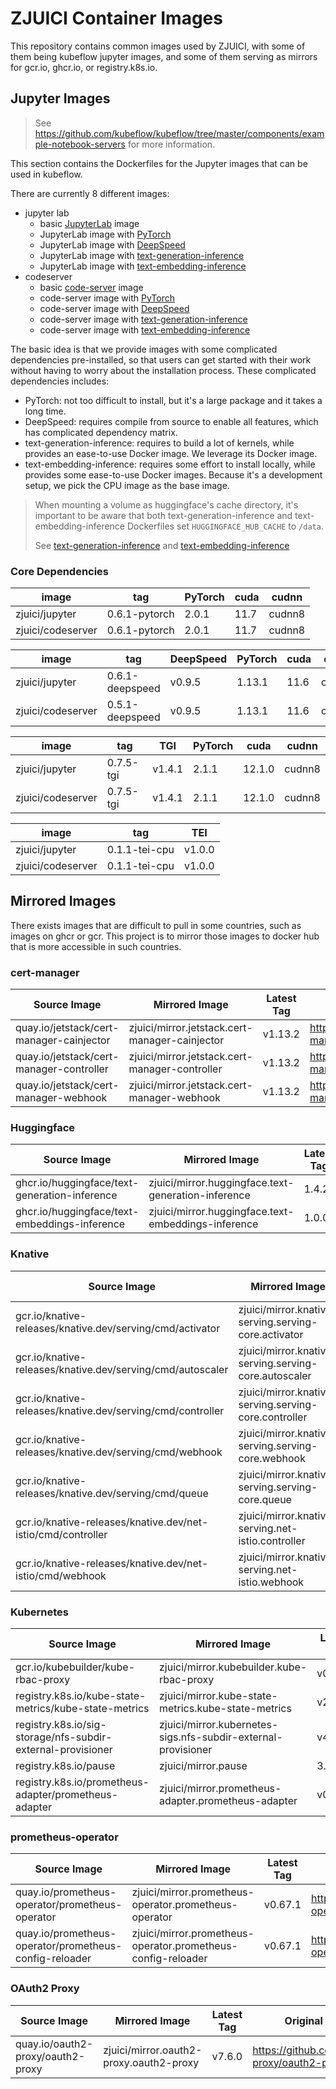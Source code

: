 # ZJUICI Container Images

This repository contains common images used by ZJUICI, with some of them being kubeflow jupyter images, and some of them serving as mirrors for gcr.io, ghcr.io, or registry.k8s.io.

## Jupyter Images

> See <https://github.com/kubeflow/kubeflow/tree/master/components/example-notebook-servers> for more information.

This section contains the Dockerfiles for the Jupyter images that can be used in kubeflow.

There are currently 8 different images:

- jupyter lab
  - basic [JupyterLab](https://github.com/jupyterlab/jupyterlab) image
  - JupyterLab image with [PyTorch](https://github.com/pytorch/pytorch)
  - JupyterLab image with [DeepSpeed](https://github.com/microsoft/DeepSpeed)
  - JupyterLab image with [text-generation-inference](https://github.com/huggingface/text-generation-inference)
  - JupyterLab image with [text-embedding-inference](https://github.com/huggingface/text-embeddings-inference)
- codeserver
  - basic [code-server](https://github.com/coder/code-server) image
  - code-server image with [PyTorch](https://github.com/pytorch/pytorch)
  - code-server image with [DeepSpeed](https://github.com/microsoft/DeepSpeed)
  - code-server image with [text-generation-inference](https://github.com/huggingface/text-generation-inference)
  - code-server image with [text-embedding-inference](https://github.com/huggingface/text-embeddings-inference)

The basic idea is that we provide images with some complicated dependencies pre-installed, so that users can get started with their work without having to worry about the installation process. These complicated dependencies includes:

- PyTorch: not too difficult to install, but it's a large package and it takes a long time.
- DeepSpeed: requires compile from source to enable all features, which has complicated dependency matrix.
- text-generation-inference: requires to build a lot of kernels, while provides an ease-to-use Docker image. We leverage its Docker image.
- text-embedding-inference: requires some effort to install locally, while provides some ease-to-use Docker images. Because it's a development setup, we pick the CPU image as the base image.

> When mounting a volume as huggingface's cache directory, it's important to be aware that both text-generation-inference and text-embedding-inference Dockerfiles set  `HUGGINGFACE_HUB_CACHE` to `/data`.
>
> See [text-generation-inference](https://github.com/huggingface/text-generation-inference/blob/c2d4a3b5c7bb6a8367c00f7c797bf87f4b2fcef9/Dockerfile#L170) and [text-embedding-inference](https://github.com/huggingface/text-embeddings-inference/blob/282812743444c33f9e5f4f3681dbbe2472fd651e/Dockerfile#L72)

### Core Dependencies

image | tag | PyTorch | cuda | cudnn
---|---|---|---|---
zjuici/jupyter | 0.6.1-pytorch | 2.0.1 | 11.7 | cudnn8
zjuici/codeserver | 0.6.1-pytorch | 2.0.1 | 11.7 | cudnn8

image | tag | DeepSpeed | PyTorch | cuda | cudnn
---|---|---|---|---|---
zjuici/jupyter | 0.6.1-deepspeed | v0.9.5 | 1.13.1 | 11.6 | cudnn8
zjuici/codeserver | 0.5.1-deepspeed | v0.9.5 | 1.13.1 | 11.6 | cudnn8

image | tag | TGI | PyTorch | cuda | cudnn
---|---|---|---|---|---
zjuici/jupyter | 0.7.5-tgi | v1.4.1 | 2.1.1 | 12.1.0 | cudnn8
zjuici/codeserver | 0.7.5-tgi | v1.4.1 | 2.1.1 | 12.1.0 | cudnn8

image | tag | TEI
---|---|---
zjuici/jupyter | 0.1.1-tei-cpu | v1.0.0
zjuici/codeserver | 0.1.1-tei-cpu | v1.0.0

## Mirrored Images

There exists images that are difficult to pull in some countries, such as images on ghcr or gcr. This project is to mirror those images to docker hub that is more accessible in such countries.

### cert-manager

Source Image | Mirrored Image | Latest Tag | Original Repo
--- | --- | --- | ---
quay.io/jetstack/cert-manager-cainjector | zjuici/mirror.jetstack.cert-manager-cainjector | v1.13.2 | <https://github.com/cert-manager/cert-manager>
quay.io/jetstack/cert-manager-controller | zjuici/mirror.jetstack.cert-manager-controller | v1.13.2 | <https://github.com/cert-manager/cert-manager>
quay.io/jetstack/cert-manager-webhook | zjuici/mirror.jetstack.cert-manager-webhook | v1.13.2 | <https://github.com/cert-manager/cert-manager>

### Huggingface

Source Image | Mirrored Image | Latest Tag | Original Repo
--- | --- | --- | ---
ghcr.io/huggingface/text-generation-inference | zjuici/mirror.huggingface.text-generation-inference | 1.4.2 | <https://github.com/huggingface/text-generation-inference/>
ghcr.io/huggingface/text-embeddings-inference | zjuici/mirror.huggingface.text-embeddings-inference | 1.0.0 | <https://github.com/huggingface/text-embeddings-inference/>

### Knative

Source Image | Mirrored Image | Latest Tag | Original Repo
--- | --- | --- | ---
gcr.io/knative-releases/knative.dev/serving/cmd/activator | zjuici/mirror.knative-serving.serving-core.activator | v1.11.0 | <https://github.com/knative/serving/>
gcr.io/knative-releases/knative.dev/serving/cmd/autoscaler | zjuici/mirror.knative-serving.serving-core.autoscaler | v1.11.0 | <https://github.com/knative/serving/>
gcr.io/knative-releases/knative.dev/serving/cmd/controller | zjuici/mirror.knative-serving.serving-core.controller | v1.11.0 | <https://github.com/knative/serving/>
gcr.io/knative-releases/knative.dev/serving/cmd/webhook | zjuici/mirror.knative-serving.serving-core.webhook | v1.11.0 | <https://github.com/knative/serving/>
gcr.io/knative-releases/knative.dev/serving/cmd/queue | zjuici/mirror.knative-serving.serving-core.queue | v1.11.0 | <https://github.com/knative/serving/>
gcr.io/knative-releases/knative.dev/net-istio/cmd/controller | zjuici/mirror.knative-serving.net-istio.controller | v1.11.0 | <https://github.com/knative-extensions/net-istio/>
gcr.io/knative-releases/knative.dev/net-istio/cmd/webhook | zjuici/mirror.knative-serving.net-istio.webhook | v1.11.0 | <https://github.com/knative-extensions/net-istio/>

### Kubernetes

Source Image | Mirrored Image | Latest Tag | Original Repo
--- | --- | --- | ---
gcr.io/kubebuilder/kube-rbac-proxy | zjuici/mirror.kubebuilder.kube-rbac-proxy | v0.14.2 | <https://github.com/brancz/kube-rbac-proxy>
registry.k8s.io/kube-state-metrics/kube-state-metrics | zjuici/mirror.kube-state-metrics.kube-state-metrics | v2.9.2 | <https://github.com/kubernetes/kube-state-metrics>
registry.k8s.io/sig-storage/nfs-subdir-external-provisioner | zjuici/mirror.kubernetes-sigs.nfs-subdir-external-provisioner | v4.0.2 | <https://github.com/kubernetes-sigs/nfs-subdir-external-provisioner>
registry.k8s.io/pause | zjuici/mirror.pause | 3.8 | <https://github.com/kubernetes/kubernetes/tree/master/build/pause>
registry.k8s.io/prometheus-adapter/prometheus-adapter | zjuici/mirror.prometheus-adapter.prometheus-adapter | v0.11.1 | <https://github.com/kubernetes-sigs/prometheus-adapter>

### prometheus-operator

Source Image | Mirrored Image | Latest Tag | Original Repo
--- | --- | --- | ---
quay.io/prometheus-operator/prometheus-operator | zjuici/mirror.prometheus-operator.prometheus-operator | v0.67.1 | <https://github.com/prometheus-operator/prometheus-operator>
quay.io/prometheus-operator/prometheus-config-reloader | zjuici/mirror.prometheus-operator.prometheus-config-reloader | v0.67.1 | <https://github.com/prometheus-operator/prometheus-operator>

### OAuth2 Proxy

Source Image | Mirrored Image | Latest Tag | Original Repo
--- | --- | --- | ---
quay.io/oauth2-proxy/oauth2-proxy | zjuici/mirror.oauth2-proxy.oauth2-proxy | v7.6.0 | <https://github.com/oauth2-proxy/oauth2-proxy>
